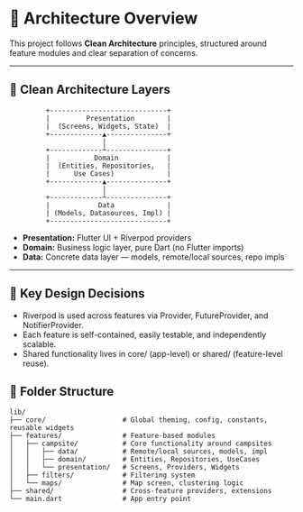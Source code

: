 # 🧱 Architecture Overview

This project follows **Clean Architecture** principles, structured around feature modules and clear separation of concerns.

---

## 🧭 Clean Architecture Layers

             +-----------------------------+
             |         Presentation        |
             |  (Screens, Widgets, State)  |
             +-------------▲---------------+
                           │
             +-------------┴---------------+
             |           Domain            |
             |  (Entities, Repositories,   |
             |      Use Cases)             |
             +-------------▲---------------+
                           │
             +-------------┴---------------+
             |            Data             |
             | (Models, Datasources, Impl) |
             +-----------------------------+


- **Presentation:** Flutter UI + Riverpod providers
- **Domain:** Business logic layer, pure Dart (no Flutter imports)
- **Data:** Concrete data layer — models, remote/local sources, repo impls

---

## 📌 Key Design Decisions
- Riverpod is used across features via Provider, FutureProvider, and NotifierProvider.
- Each feature is self-contained, easily testable, and independently scalable.
- Shared functionality lives in core/ (app-level) or shared/ (feature-level reuse).

## 📁 Folder Structure

```
lib/
├── core/                   # Global theming, config, constants, reusable widgets
├── features/               # Feature-based modules
│   ├── campsite/           # Core functionality around campsites
│   │   ├── data/           # Remote/local sources, models, impl
│   │   ├── domain/         # Entities, Repositories, UseCases
│   │   └── presentation/   # Screens, Providers, Widgets
│   ├── filters/            # Filtering system
│   └── maps/               # Map screen, clustering logic
├── shared/                 # Cross-feature providers, extensions
└── main.dart               # App entry point
```